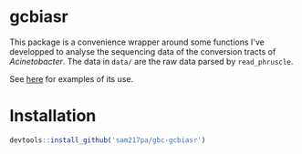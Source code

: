 # gcbiasr

This package is a convenience wrapper around some functions I've developped to
analyse the sequencing data of the conversion tracts of *Acinetobacter*. The
data in `data/` are the raw data parsed by `read_phruscle`. 

See
[here](http://sam217pa.github.io/gbc-seq_mars/anl/phruscle_call/phruscle_call.html)
for examples of its use. 

# Installation

```r
devtools::install_github('sam217pa/gbc-gcbiasr')
```
